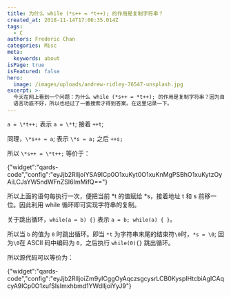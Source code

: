 ```yaml
---
title: 为什么 while (*s++ = *t++); 的作用是复制字符串？
created_at: 2018-11-14T17:06:35.014Z
tags:
  - C
authors: Frederic Chan
categories: Misc
meta:
  keywords: about
isPage: true
isFeatured: false
hero:
  image: /images/uploads/andrew-ridley-76547-unsplash.jpg
excerpt: >-
  今天在网上看到一个问题：为什么 while (*s++ = *t++); 的作用是复制字符串？因为自己 C
  语言功底不好，所以也经过了一番搜索才得到答案。在这里记录一下。
---
```

`a = \*t++;` 表示 `a = \*t`; 接着 `++t`; 

同理，`\*s++ = a`; 表示 `\*s = a;` 之后 `++s;`

所以 `\*s++ = \*t++;` 等价于：


{"widget":"qards-code","config":"eyJjb2RlIjoiYSA9ICp0O1xuKyt0O1xuKnMgPSBhO1xuKytzOyAiLCJsYW5ndWFnZSI6ImMifQ=="}


所以上面的语句每执行一次，便把当前 \*t 的值赋给 \*s，接着地址 t 和 s 前移一位。因此利用 while 循环即可实现字符串的复制。


关于跳出循环，`while(a = b) {}` 表示 `a = b; while(a) { }`。

所以当 `b` 的值为 `0` 时跳出循环。即当 `*t` 为字符串末尾的结束符`\0`时，`*s = \0`; 因为`\0`在 ASCII 码中编码为 `0`，之后执行 `while(0){}` 跳出循环。

所以源代码可以等价为：


{"widget":"qards-code","config":"eyJjb2RlIjoiZm9yICggOyAqczsgcysrLCB0KyspIHtcbiAgICAqcyA9ICp0O1xufSIsImxhbmd1YWdlIjoiYyJ9"}
